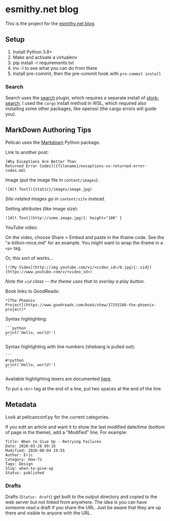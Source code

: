 # esmithy.net blog

This is the project for the [esmithy.net blog](https://esmithy.net).

## Setup

1. Install Python 3.8+
2. Make and activate a virtualenv
3. pip install -r requirements.txt
4. inv -l to see what you can do from there
5. Install pre-commit, then the pre-commit hook with `pre-commit install`

### Search

Search uses the [search](https://github.com/pelican-plugins/search) plugin, which
requires a separate install of [stork-search](https://stork-search.net/docs/install). I
used the `cargo` install method in WSL, which required also installing some other
packages, like openssl (the cargo errors will guide you).

## MarkDown Authoring Tips

Pelican uses the [Markdown](http://pythonhosted.org/Markdown/) Python package.

Link to another post:

    [Why Exceptions Are Better Than
    Returned Error Codes]({filename}/exceptions-vs-returned-error-codes.md)

Image (put the image file in `content/images`):

    ![Alt Text]({static}/images/image.jpg)

*Site-related images go in `content/site` instead.*

Setting attributes (like image size):

    ![Alt Text](http://some.image.jpg){: height="100" }

YouTube video:

On the video, choose Share > Embed and paste in the iframe code. See the
"a-billion-mice.md" for an example. You might want to wrap the iframe in a `<p>` tag.

Or, this sort of works...

    [![My Video](http://img.youtube.com/vi/<video_id>/0.jpg){:.vid}](https://www.youtube.com/v/<video_id>)

*Note the `vid` class -- the theme uses that to overlay a play button.*

Book links to GoodReads:

    *[The Phoenix
    Project](https://www.goodreads.com/book/show/17255186-the-phoenix-project)*

Syntax highlighting:

    ```python
    print('Hello, world!')
    ```

Syntax highlighting with line numbers (shebang is pulled out):

    ```
    #!python
    print('Hello, world!')
    ```

Available highlighting lexers are documented
[here](http://pygments.org/docs/lexers/).

To put a `<br>` tag at the end of a line, put two spaces at the end of the
line.

## Metadata

Look at pelicanconf.py for the current categories.

If you edit an article and want it to show the last modified date/time (bottom
of page in the theme), add a "Modified" line. For example:

```
Title: When to Give Up - Retrying Failures
Date: 2020-03-28 09:16
Modified: 2020-08-04 19:55
Author: Eric
Category: How-To
Tags: Design
Slug: when-to-give-up
Status: published
```

### Drafts

Drafts (`Status: draft`) get built to the output directory and copied to the
web server but not linked from anywhere. The idea is you can have someone read
a draft if you share the URL. Just be aware that they are up there and visible
to anyone with the URL.
